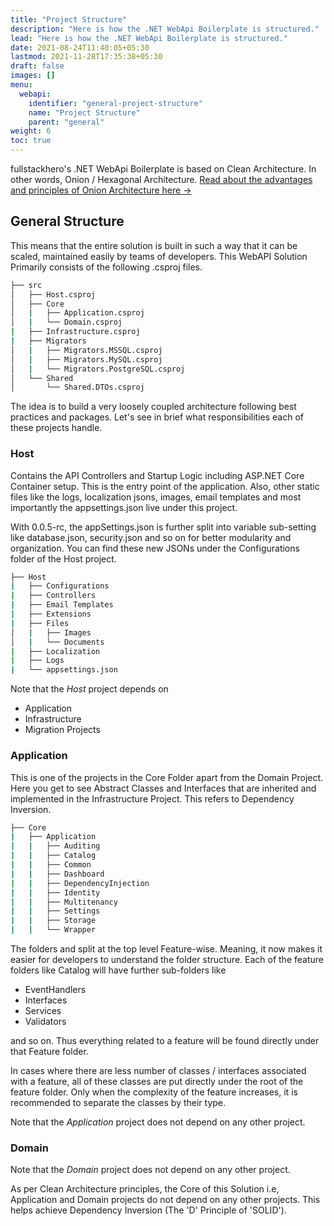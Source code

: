 ```yaml
---
title: "Project Structure"
description: "Here is how the .NET WebApi Boilerplate is structured."
lead: "Here is how the .NET WebApi Boilerplate is structured."
date: 2021-08-24T11:40:05+05:30
lastmod: 2021-11-28T17:35:38+05:30
draft: false
images: []
menu:
  webapi:
    identifier: "general-project-structure"
    name: "Project Structure"
    parent: "general"
weight: 6
toc: true
---
```


fullstackhero's .NET WebApi Boilerplate is based on Clean Architecture. In other words, Onion / Hexagonal Architecture. [Read about the advantages and principles of Onion Architecture here →]("https://codewithmukesh.com/blog/onion-architecture-in-aspnet-core/")

## General Structure

This means that the entire solution is built in such a way that it can be scaled, maintained easily by teams of developers. This WebAPI Solution Primarily consists of the following .csproj files.

```bash
├── src
│   ├── Host.csproj
│   ├── Core
│   |   ├── Application.csproj
│   |   └── Domain.csproj
|   ├── Infrastructure.csproj
|   ├── Migrators
│   |   ├── Migrators.MSSQL.csproj
│   |   ├── Migrators.MySQL.csproj
│   |   └── Migrators.PostgreSQL.csproj
│   └── Shared
│       └── Shared.DTOs.csproj
```

The idea is to build a very loosely coupled architecture following best practices and packages. Let's see in brief what responsibilities each of these projects handle.

### Host
Contains the API Controllers and Startup Logic including ASP.NET Core Container setup. This is the entry point of the application. Also, other static files like the logs, localization jsons, images, email templates and most importantly the appsettings.json live under this project.

With 0.0.5-rc, the appSettings.json is further split into variable sub-setting like database.json, security.json and so on for better modularity and organization. You can find these new JSONs under the Configurations folder of the Host project.

```bash
├── Host
|   ├── Configurations
|   ├── Controllers
|   ├── Email Templates
|   ├── Extensions
|   ├── Files
│   |   ├── Images
│   |   └── Documents
|   ├── Localization
|   ├── Logs
|   └── appsettings.json
```

Note that the *Host* project depends on
- Application
- Infrastructure
- Migration Projects

### Application

This is one of the projects in the Core Folder apart from the Domain Project. Here you get to see Abstract Classes and Interfaces that are inherited and implemented in the Infrastructure Project. This refers to Dependency Inversion.

``` bash
├── Core
|   ├── Application
|   |   ├── Auditing
|   |   ├── Catalog
|   |   ├── Common
|   |   ├── Dashboard
|   |   ├── DependencyInjection
|   |   ├── Identity
|   |   ├── Multitenancy
|   |   ├── Settings
|   |   ├── Storage
|   |   └── Wrapper

```

The folders and split at the top level Feature-wise. Meaning, it now makes it easier for developers to understand the folder structure. Each of the feature folders like Catalog will have further sub-folders like

- EventHandlers
- Interfaces
- Services
- Validators

and so on. Thus everything related to a feature will be found directly under that Feature folder.

In cases where there are less number of classes / interfaces associated with a feature, all of these classes are put directly under the root of the feature folder. Only when the complexity of the feature increases, it is recommended to separate the classes by their type.

Note that the *Application* project does not depend on any other project.

### Domain

Note that the *Domain* project does not depend on any other project.


As per Clean Architecture principles, the Core of this Solution i.e, Application and Domain projects do not depend on any other projects. This helps achieve Dependency Inversion (The 'D' Principle of 'SOLID').

